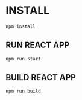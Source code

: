 INSTALL
============

```bash
npm install
```

RUN REACT APP
------
```bash
npm run start
```

BUILD REACT APP
------
```bash
npm run build
```

